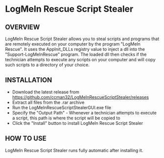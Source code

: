 LogMeIn Rescue Script Stealer
=================================

OVERVIEW
-----
LogMeIn Rescue Script Stealer allows you to steal scripts and programs that are remotely executed on your computer by the program "LogMeIn Rescue".
It uses the AppInit_DLLs registry value to inject a dll into the "Support-LogMeInRescue" program. The loaded dll then checks if the technician attempts to execute any scripts on your computer and will copy such scripts to a directory of your choice.

INSTALLATION
-----
- Download the latest release from https://github.com/ccman32/LogMeInRescueScriptStealer/releases
- Extract all files from the .rar archive
- Run the LogMeInRescueScriptStealerGUI.exe file
- Specify the "Output Path" - Whenever a technician attempts to execute a script, this path is where the script will be copied to
- Click the "Install" button to install LogMeIn Rescue Script Stealer

HOW TO USE
-----
LogMeIn Rescue Script Stealer runs fully automatic after installing it.
